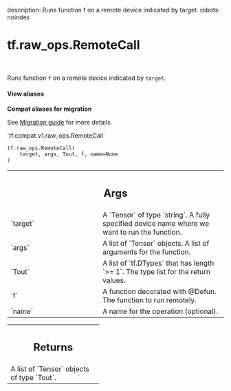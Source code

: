 description: Runs function f on a remote device indicated by target.
robots: noindex

# tf.raw_ops.RemoteCall

<!-- Insert buttons and diff -->

<table class="tfo-notebook-buttons tfo-api nocontent" align="left">

</table>



Runs function `f` on a remote device indicated by `target`.


<section class="expandable">
  <h4 class="showalways">View aliases</h4>
  <p>
<b>Compat aliases for migration</b>
<p>See
<a href="https://www.tensorflow.org/guide/migrate">Migration guide</a> for
more details.</p>
<p>`tf.compat.v1.raw_ops.RemoteCall`</p>
</p>
</section>

<pre class="devsite-click-to-copy prettyprint lang-py tfo-signature-link">
<code>tf.raw_ops.RemoteCall(
    target, args, Tout, f, name=None
)
</code></pre>



<!-- Placeholder for "Used in" -->


<!-- Tabular view -->
 <table class="responsive fixed orange">
<colgroup><col width="214px"><col></colgroup>
<tr><th colspan="2"><h2 class="add-link">Args</h2></th></tr>

<tr>
<td>
`target`<a id="target"></a>
</td>
<td>
A `Tensor` of type `string`.
A fully specified device name where we want to run the function.
</td>
</tr><tr>
<td>
`args`<a id="args"></a>
</td>
<td>
A list of `Tensor` objects. A list of arguments for the function.
</td>
</tr><tr>
<td>
`Tout`<a id="Tout"></a>
</td>
<td>
A list of `tf.DTypes` that has length `>= 1`.
The type list for the return values.
</td>
</tr><tr>
<td>
`f`<a id="f"></a>
</td>
<td>
A function decorated with @Defun. The function to run remotely.
</td>
</tr><tr>
<td>
`name`<a id="name"></a>
</td>
<td>
A name for the operation (optional).
</td>
</tr>
</table>



<!-- Tabular view -->
 <table class="responsive fixed orange">
<colgroup><col width="214px"><col></colgroup>
<tr><th colspan="2"><h2 class="add-link">Returns</h2></th></tr>
<tr class="alt">
<td colspan="2">
A list of `Tensor` objects of type `Tout`.
</td>
</tr>

</table>

